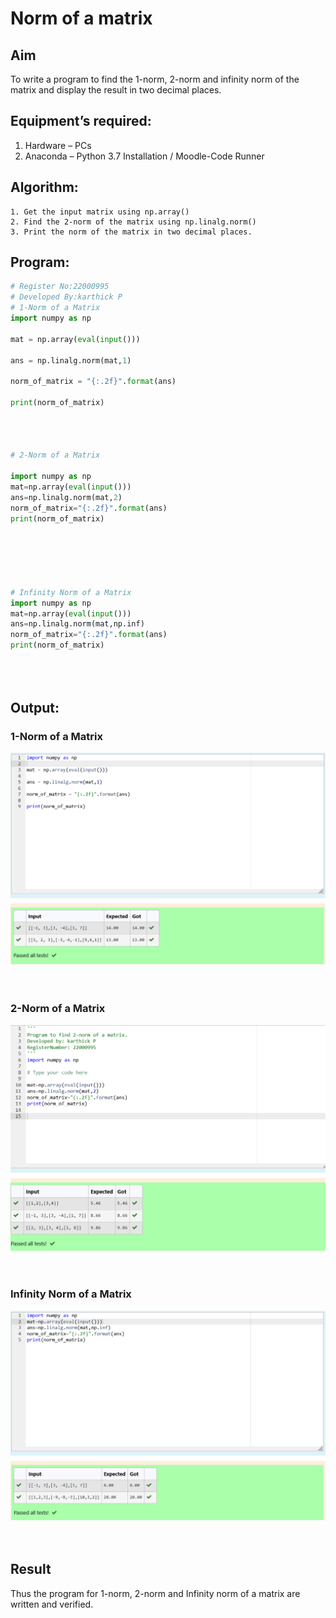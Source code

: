 # Norm of a matrix
## Aim
To write a program to find the 1-norm, 2-norm and infinity norm of the matrix and display the result in two decimal places.
## Equipment’s required:
1.	Hardware – PCs
2.	Anaconda – Python 3.7 Installation / Moodle-Code Runner
## Algorithm:
	1. Get the input matrix using np.array()   
    2. Find the 2-norm of the matrix using np.linalg.norm()
	3. Print the norm of the matrix in two decimal places.
## Program:
```Python
# Register No:22000995
# Developed By:karthick P
# 1-Norm of a Matrix
import numpy as np

mat = np.array(eval(input()))

ans = np.linalg.norm(mat,1)

norm_of_matrix = "{:.2f}".format(ans)

print(norm_of_matrix)




# 2-Norm of a Matrix

import numpy as np
mat=np.array(eval(input()))
ans=np.linalg.norm(mat,2)
norm_of_matrix="{:.2f}".format(ans)
print(norm_of_matrix)






# Infinity Norm of a Matrix
import numpy as np
mat=np.array(eval(input()))
ans=np.linalg.norm(mat,np.inf)
norm_of_matrix="{:.2f}".format(ans)
print(norm_of_matrix)





```
## Output:
### 1-Norm of a Matrix
![](./norm1.png)
<br>
<br>
<br>

### 2-Norm of a Matrix

![](./norm2.png)
<br>
<br>
<br>

### Infinity Norm of a Matrix
![](./infnorm.png)
<br>
<br>
<br>

## Result
Thus the program for 1-norm, 2-norm and Infinity norm of a matrix are written and verified.

